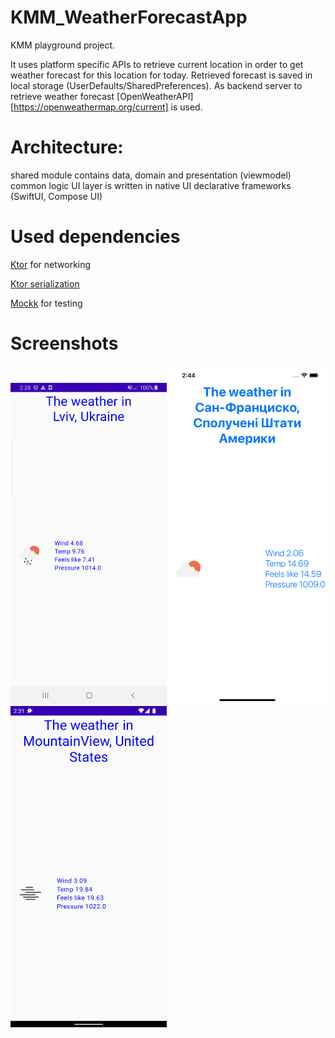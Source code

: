 # KMM_WeatherForecastApp
KMM playground project.

It uses platform specific APIs to retrieve current location in order to get weather forecast for this location for today.
Retrieved forecast is saved in local storage (UserDefaults/SharedPreferences).
As backend server to retrieve weather forecast [OpenWeatherAPI][https://openweathermap.org/current] is used.
# Architecture:
shared module contains data, domain and presentation (viewmodel) common logic
UI layer is written in native UI declarative frameworks (SwiftUI, Compose UI)
# Used dependencies
[Ktor](https://ktor.io/docs/getting-started-ktor-client.html#add-dependencies) for networking

[Ktor serialization](https://ktor.io/docs/serialization.html)

[Mockk](https://mockk.io/) for testing
# Screenshots
[<img src="Screenshot_Android.png" width="250"/>](Screenshot_Android.png)
[<img src="Screenshot_IOS_Simulator.png" width="250"/>](Screenshot_IOS_Simulator.png)
[<img src="Screenshot_Android_Emulator.png" width="250"/>](Screenshot_Android_Emulator.png)

